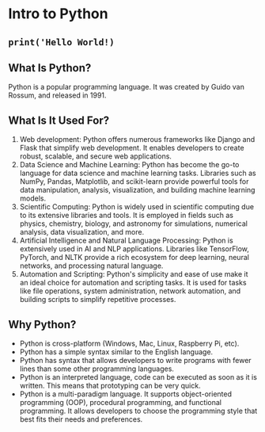 # Intro to Python

## `print('Hello World!)`

## What Is Python?
Python is a popular programming language. It was created by Guido van Rossum, and released in 1991.

## What Is It Used For?
1. Web development: Python offers numerous frameworks like Django and Flask that simplify web development. It enables developers to create robust, scalable, and secure web applications.
2. Data Science and Machine Learning: Python has become the go-to language for data science and machine learning tasks. Libraries such as NumPy, Pandas, Matplotlib, and scikit-learn provide powerful tools for data manipulation, analysis, visualization, and building machine learning models.
3. Scientific Computing: Python is widely used in scientific computing due to its extensive libraries and tools. It is employed in fields such as physics, chemistry, biology, and astronomy for simulations, numerical analysis, data visualization, and more.
4. Artificial Intelligence and Natural Language Processing: Python is extensively used in AI and NLP applications. Libraries like TensorFlow, PyTorch, and NLTK provide a rich ecosystem for deep learning, neural networks, and processing natural language.
5. Automation and Scripting: Python's simplicity and ease of use make it an ideal choice for automation and scripting tasks. It is used for tasks like file operations, system administration, network automation, and building scripts to simplify repetitive processes.

## Why Python?
- Python is cross-platform (Windows, Mac, Linux, Raspberry Pi, etc).
- Python has a simple syntax similar to the English language.
- Python has syntax that allows developers to write programs with fewer lines than some other programming languages.
- Python is an interpreted language, code can be executed as soon as it is written. This means that prototyping can be very quick.
- Python is a multi-paradigm language. It supports object-oriented programming (OOP), procedural programming, and functional programming. It allows developers to choose the programming style that best fits their needs and preferences.